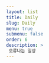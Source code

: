 ```yaml
---
layout: list
title: Daily
slug: Daily
menu: true
submenu: false
order: 6
description: >
 오류나는 일상  
---
```

